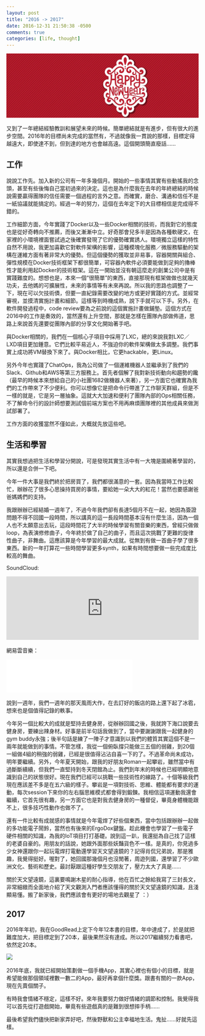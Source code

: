 ```yaml
---
layout: post
title: "2016 -> 2017"
date: 2016-12-31 21:50:38 -0500
comments: true
categories: [life, thought]
---
```


![](/images/20151231/hpny.jpg)

又到了一年總結經驗教訓和展望未來的時候。簡單總結就是有進步，但有很大的進步空間。2016年的目標尚未完成的當然有，不過就像我一貫說的那樣，目標定得越遠大，即使達不到，但到達的地方也會越高遠。這個開頭簡直廢話……

<!--more-->

## 工作

說說工作先。加入新的公司有一年多幾個月。開始的一些事情其實有些動搖我的念頭，甚至有些後悔自己當初過來的決定。這也是為什麼我在去年的年終總結的時候說需要贏得團隊的信任需要一個過程的言外之意。而確實，磨合、溝通和信任不是一紙協議就能搞定的。經過一年的努力，這個在去年定下的大目標相信是完成得不錯的。

工作細節方面，今年實踐了Docker以及一些Docker相關的技術，而我對它的態度也是從好奇轉向不推薦，而後又漸漸中立。好奇那會兒多半是因為各種軟硬文，在家裡的小環境裡面嘗試過之後確實發現了它的優勢確實誘人。環境獨立這樣的特性自然不用說，我更加喜歡它對軟件架構的影響，這種模塊化服務／微服務驅動的架構在運維方面有著非常大的優勢。但這個優勢的獲取並非易事，容器開關與組合、彈性規模在Docker技術框架下都很簡單，可容器內軟件必須要能做到足夠的擼棒性才能利用起Docker的技術框架。這在一開始並沒有朝這麼走的創業公司中是有實踐難度的。想想也是，本來一個“很簡單”的東西，直接那現有框架做做也就幾天功夫，去他媽的可擴展性，未來的事情等有未來再說。所以我的思路也調整了一下，現在可以欠技術債，但要一直紀錄需要改變的地方或更好實踐的方式。並經常審視，並摸清實施計畫和細節。這樣等到時機成熟，說下手就可以下手。另外，在軟件開發過程中，code review要為之前說的這個實施計畫做鋪墊。這個方式在2016中的工作是奏效的，當然還有上升空間，那就是怎樣在團隊內部做佈道，思路上來說首先還要從團隊內部的分享文化開始著手吧。

與Docker相關的，我們在一個核心子項目中採用了LXC，總的來說我對LXC／LXD項目更加鍾意。它們比較平易近人，不強迫你的軟件架構做太多調整。我們事實上成功將VM替換下來了。與Docker相比，它更hackable，更Linux。

另外今年也實踐了ChatOps，我為公司做了一個運維機器人並繼承到了我們的Slack、Github和AWS等第三方服務上。首先者個解了我對新技術動向和趨勢的饞（最早的時候本來想給自己的小社團1682做機器人來著），另一方面它也確實為我們的工作帶來了不少便利。你可以想像它是把命令行帶進了工作聊天群組，但是不一樣的就是，它是另一層抽象。這就大大加速和便利了團隊內部的Ops相關任務，不了解命令行的設計師想要測試個前端方案也不用再麻煩團隊裡的其他成員來做測試部署了。

工作方面的收獲當然不僅如此，大概就先放這些吧。

## 生活和學習

其實我想過把生活和學習分開說，可是發現其實生活中有一大塊是圍繞著學習的，所以還是合併一下吧。

今年一件大事是我們終於把房買了，我們都很滿意的一套。因為我當時工作比較忙，辦辦花了很多心思操持買房的事情，要給她一朵大大的紅花！當然也要感謝爸爸媽媽們的支持。

我跟辦辦已經結婚一週年了，不過今年我們卻有長達5個月不在一起，她因為簽證問題不得不回國一段時間，所以講真的這一長段時間基本沒有什麼生活，因為一個人也不太願意出去玩，這段時間花了大半的時候學習有關音樂的東西，曾經只做做loop，為表演修修曲子，今年終於做了自己的曲子，而且這次挑戰了更難的旋律性曲子，非舞曲。這應該算是今年學習的最大成就。從無到有做一首曲子學了很多東西。新的一年打算花一些時間學習更多synth，如果有時間想要做一些完成度比較高的舞曲。

SoundCloud:

<iframe width="100%" height="166" scrolling="no" frameborder="no" src="https://w.soundcloud.com/player/?url=https%3A//api.soundcloud.com/tracks/278237122&amp;color=ff5500&amp;auto_play=false&amp;hide_related=false&amp;show_comments=true&amp;show_user=true&amp;show_reposts=false"></iframe>

網易雲音樂：

<iframe frameborder="no" border="0" marginwidth="0" marginheight="0" width="330" height="86" src="//music.163.com/outchain/player?type=2&id=430787469&auto=0&height=66"></iframe>

說到一週年，我們一週年的那天風雨大作，在去訂好的飯店的路上還下起了冰雹，想來也是個值得記錄的軼事。

今年另一個比較大的成就是堅持去健身房，從辦辦回國之後，我就誇下海口說要去健身房，要練出辣身材。好事是前半句話我做到了，當中要謝謝跟我一起健身的gym buddy永強；後半句話是練了一陣子才意識到以我們的體質其實這個不是一兩年就能做到的事情。不管怎樣，我從一個俯臥撐只能做三五個的弱雞，到20個一組做4組的稍強的弱雞，已經是很值得沾沾自喜一下的了。不過革命尚未成功，明年要繼續。另外，今年夏天開始，跟我的好朋友Roman一起攀岩，雖然當中有過斷斷續續，但我們一直堅持到冬天閉館為止。我們到年末的時候也已經明顯地意識到自己的狀態很好。現在我們已經可以挑戰一些技術性的線路了。十個等級我們現在應該差不多是在五六級的樣子。攀岩是一項對技術、思維、體能都有要求的運動，每次session下來你的左右腦思維模式都會得到鍛鍊。我相信這項運動我還會繼續，它首先很有趣，另一方面它也是對我去健身房的一種督促，畢竟身體機能跟不上，很多技巧性動作也做不了。

還有一件比較有成就感的事情就是今年電焊了好些個東西，當中包括跟辦辦一起做的多功能電子鬧鈴，當然也有後來的ErgoDox鍵盤。趁此機會也學習了一些電子硬件相關的知識，為我的IoT項目打打基礎。說到這一趴，我還挺為自己找了這樣的老婆自豪的。用朋友的話說，她跟外面那些妖豔貨色不一樣。是真的，你見過多少女神還跟你一起玩電焊打電動還學習天文望遠鏡的？記得肖侃兄弟說，那是雅趣，我覺得挺好。喔對了，她回國那幾個月也沒閒著，周遊列國，還學習了不少歐洲文化、藝術和歷史。最討厭跟這種好學生交朋友了，壓力太大了真是……

關於天文望遠鏡，這裏要鳴謝木星的耐心指導，他在百忙之餘給我寫了三封長文，非常細緻而全面地介紹了天文觀測入門者應該懂得的關於天文望遠鏡的知識，且淺顯易懂。搬了新家後，我們應該會有更好的場地去觀星了 ：）

## 2017

2016年年初，我在GoodRead上定下今年12本書的目標，年中達成了，於是就把難度加大，把目標定到了20本，最後果然沒有達成。所以2017繼續努力看書吧，依然定20本。

![](https://cloud.githubusercontent.com/assets/480759/21580056/24d89b74-cfa4-11e6-9b18-16952ad166d0.png)

2016年底，我就已經開始策劃做一個手機App，其實心裡也有個小的目標，就是希望能做那個領域裡數一數二的App，最好再拿個什麼獎。跟書有關的一款App，現在先賣個關子。

有時我會情緒不穩定，這樣不好。來年我要努力做好情緒的調節和控制。我覺得我可以首先從打遊戲開始，畢竟有些遊戲真的是難到很想摔手柄……

最後希望我們儘快把新家弄好吧，然後野獸和公主幸福地生活。鬼扯……好就先這樣。
